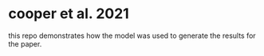 # cooper et al. 2021

this repo demonstrates how the model was used to generate the results for the paper.